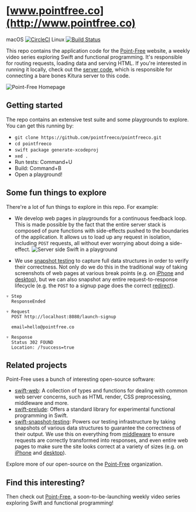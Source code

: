 # [www.pointfree.co](http://www.pointfree.co)

macOS [![CircleCI](https://circleci.com/gh/pointfreeco/pointfreeco.svg?style=svg)](https://circleci.com/gh/pointfreeco/pointfreeco) Linux [![Build Status](https://travis-ci.org/pointfreeco/pointfreeco.svg?branch=master)](https://travis-ci.org/pointfreeco/pointfreeco)

This repo contains the application code for the [Point-Free](http://www.pointfree.co) website, a weekly video series exploring Swift and functional programming. It's responsible for routing requests, loading data and serving HTML. If you're interested in running it locally, check out the [server code](https://github.com/pointfreeco/pointfreeco-server), which is responsible for connecting a bare bones Kitura server to this code.

![Point-Free Homepage](.github/pointfreeco-announcement-homepage.png)

## Getting started

The repo contains an extensive test suite and some playgrounds to explore. You can get this running by:

* `git clone https://github.com/pointfreeco/pointfreeco.git`
* `cd pointfreeco`
* `swift package generate-xcodeproj`
* `xed .`
* Run tests: Command+U
* Build: Command+B
* Open a playground!


## Some fun things to explore

There're a lot of fun things to explore in this repo. For example:

* We develop web pages in playgrounds for a continuous feedback loop. This is made possible by the fact that the entire server stack is composed of pure functions with side-effects pushed to the boundaries of the application. It allows us to load up any request in isolation, including `POST` requests, all without ever worrying about doing a side-effect.
![Server side Swift in a playground](.github/pointfreeco-playgrounds.png)

*  We use [snapshot testing](https://github.com/pointfreeco/swift-snapshot-testing) to capture full data structures in order to verify their correctness. Not only do we do this in the traditional way of taking screenshots of web pages at various break points (e.g. on [iPhone](https://github.com/pointfreeco/pointfreeco/blob/fe09eae49835b603ee8083bdfdcee45b3fed81b0/Tests/PointFreeTests/__Snapshots__/LaunchSignupTests/testHome.3._375.0x667.0.png) and [desktop](https://github.com/pointfreeco/pointfreeco/blob/fe09eae49835b603ee8083bdfdcee45b3fed81b0/Tests/PointFreeTests/__Snapshots__/LaunchSignupTests/testHome.5._800.0x600.0.png)), but we can also snapshot any entire request-to-response lifecycle (e.g. the `POST` to a signup page does the correct [redirect](https://github.com/pointfreeco/pointfreeco/blob/fe09eae49835b603ee8083bdfdcee45b3fed81b0/Tests/PointFreeTests/__Snapshots__/LaunchSignupTests/testSignup.1.Conn.txt)).

```
▿ Step
  ResponseEnded

▿ Request
  POST http://localhost:8080/launch-signup

  email=hello@pointfree.co

▿ Response
  Status 302 FOUND
  Location: /?success=true
```

## Related projects

Point-Free uses a bunch of interesting open-source software:

* [swift-web](https://www.github.com/pointfreeco/swift-web): A collection of types and functions for dealing with common web server concerns, such as HTML render, CSS preprocessing, middleware and more.
* [swift-prelude](https://www.github.com/pointfreeco/swift-prelude): Offers a standard library for experimental functional programming in Swift.
* [swift-snapshot-testing](https://www.github.com/pointfreeco/swift-snapshot-testing): Powers our testing infrastructure by taking snapshots of various data structures to guarantee the correctness of their output. We use this on everything from [middleware](https://github.com/pointfreeco/pointfreeco/blob/27f6eae212c1fea48da24b1f16a26043baaea4aa/Tests/PointFreeTests/__Snapshots__/LaunchSignupTests/testSignup.1.Conn.txt) to ensure requests are correctly transformed into responses, and even entire web pages to make sure the site looks correct at a variety of sizes (e.g. on [iPhone](https://github.com/pointfreeco/pointfreeco/blob/fe09eae49835b603ee8083bdfdcee45b3fed81b0/Tests/PointFreeTests/__Snapshots__/LaunchSignupTests/testHome.3._375.0x667.0.png) and [desktop](https://github.com/pointfreeco/pointfreeco/blob/fe09eae49835b603ee8083bdfdcee45b3fed81b0/Tests/PointFreeTests/__Snapshots__/LaunchSignupTests/testHome.5._800.0x600.0.png)).

Explore more of our open-source on the [Point-Free](https://github.com/pointfreeco) organization.

## Find this interesting?

Then check out [Point-Free](https://www.pointfree.co), a soon-to-be-launching weekly video series exploring Swift and functional programming!
